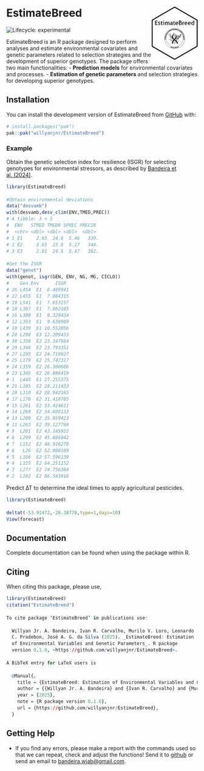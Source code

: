 
<!-- README.md is generated from README.Rmd. Please edit that file -->

# EstimateBreed <img src="man/figures/logo.png" align="right" height="140/">

<!-- badges: start -->

![Lifecycle:
experimental](https://lifecycle.r-lib.org/articles/figures/lifecycle-experimental.svg)
<!-- badges: end -->

EstimateBreed is an R package designed to perform analyses and estimate
environmental covariates and genetic parameters related to selection
strategies and the development of superior genotypes. The package offers
two main functionalities: - **Prediction models** for environmental
covariates and processes. - **Estimation of genetic parameters** and
selection strategies for developing superior genotypes.

## Installation

You can install the development version of EstimateBreed from
[GitHub](https://github.com/) with:

``` r
# install.packages("pak")
pak::pak("willyanjnr/EstimateBreed")
```

### Example

Obtain the genetic selection index for resilience (ISGR) for selecting
genotypes for environmental stressors, as described by [Bandeira et
al. (2024)](https://www.cropj.com/Carvalho_18_12_2024_825_830.pdf).

``` r
library(EstimateBreed)

#Obtain environmental deviations
data("desvamb")
with(desvamb,desv_clim(ENV,TMED,PREC))
# A tibble: 3 × 5
#  ENV   STMED TMEDR SPREC PRECIR
#  <chr> <dbl> <dbl> <dbl>  <dbl>
# 1 E1     2.65  24.8  5.46   339.
# 2 E2     3.65  23.8  5.27   344.
# 3 E3     2.81  24.5  5.47   362.

#Get the ISGR
data("genot")
with(genot, isgr(GEN, ENV, NG, MG, CICLO))
#    Gen Env      ISGR
# 26 L454  E1  6.489941
# 22 L455  E1  7.084315
# 19 L541  E1  7.653157
# 18 L367  E1  7.862185
# 16 L380  E1  8.329434
# 12 L393  E1  9.638909
# 10 L439  E1 10.552056
# 28 L298  E3 12.209433
# 30 L358  E2 23.347984
# 29 L346  E2 23.793351
# 27 L195  E2 24.719927
# 25 L179  E2 25.747317
# 24 L359  E2 26.300686
# 23 L345  E2 26.886419
# 1  L445  E1 27.255375
# 21 L185  E2 28.211433
# 20 L310  E2 28.942165
# 17 L178  E2 31.418785
# 15 L261  E2 33.424611
# 14 L269  E2 34.605133
# 13 L209  E2 35.959423
# 11 L263  E2 39.127798
# 9  L201  E2 43.145922
# 8  L299  E2 45.686042
# 7  L152  E2 48.926278
# 6   L26  E2 52.988109
# 5  L166  E2 57.596139
# 4  L155  E2 64.251152
# 3  L277  E2 74.756384
# 2  L162  E2 86.543916
```

Predict ∆T to determine the ideal times to apply agricultural
pesticides.

``` r
library(EstimateBreed)

deltat(-53.91472,-28.38778,type=1,days=10)
View(forecast)
```

## Documentation

Complete documentation can be found when using the package within R.

## Citing

When citing this package, please use,

``` r
library(EstimateBreed)
citation("EstimateBreed")

To cite package ‘EstimateBreed’ in publications use:

  Willyan Jr. A. Bandeira, Ivan R. Carvalho, Murilo V. Loro, Leonardo
  C. Pradebon, José A. G. da Silva (2025). _EstimateBreed: Estimation
  of Environmental Variables and Genetic Parameters_. R package
  version 0.1.0, <https://github.com/willyanjnr/EstimateBreed>.

A BibTeX entry for LaTeX users is

  @Manual{,
    title = {EstimateBreed: Estimation of Environmental Variables and Genetic Parameters},
    author = {{Willyan Jr. A. Bandeira} and {Ivan R. Carvalho} and {Murilo V. Loro} and {Leonardo C. Pradebon} and {José A. G. da Silva}},
    year = {2025},
    note = {R package version 0.1.0},
    url = {https://github.com/willyanjnr/EstimateBreed},
  }
```

## Getting Help

- If you find any errors, please make a report with the commands used so
  that we can repeat, check and adjust the functions! Send it to
  [github](https://github.com/willyanjnr/EstimateBreed/issues) or send
  an email to <bandeira.wjab@gmail.com>.
